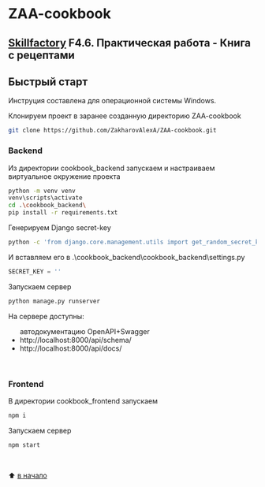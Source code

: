 # ZAA-cookbook
## [Skillfactory](https://skillfactory.ru) F4.6. Практическая работа - Книга с рецептами

<H2>Быстрый старт</H2>

Инструция составлена для операционной системы Windows.<br>

Клонируем проект в заранее созданную директорию ZAA-cookbook
```bash
git clone https://github.com/ZakharovAlexA/ZAA-cookbook.git
```
<H3>Backend</H3>

Из директории cookbook_backend запускаем и настраиваем виртуальное окружение проекта
```bash
python -m venv venv
venv\scripts\activate
cd .\cookbook_backend\ 
pip install -r requirements.txt
```

Генерируем Django secret-key
```bash
python -c 'from django.core.management.utils import get_random_secret_key; print(get_random_secret_key())'
```
И вставляем его в .\cookbook_backend\cookbook_backend\settings.py
```python
SECRET_KEY = ''
```
Запускаем сервер
```bash
python manage.py runserver
```

На сервере доступны:

<ul>
 автодокументацию OpenAPI+Swagger
  <li> http://localhost:8000/api/schema/ </li> 
  <li>http://localhost:8000/api/docs/</li>
</ul>
<br>

<H3>Frontend</H3>

В директории cookbook_frontend запускаем
```bash
npm i
```
Запускаем сервер
```bash
npm start
```

<br>

:arrow_up: [в начало](README.md#ZAA-cookbook)
